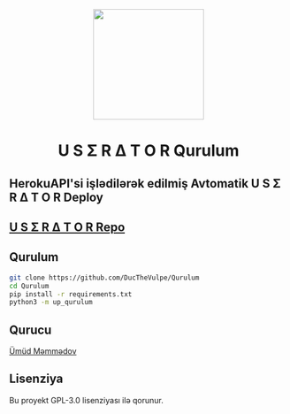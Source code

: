 <div align="center">
  <img src="https://telegra.ph/file/1bb657724f15165f795b3.jpg" width="200" height="200">
  <h1>U S Σ R Δ T O R Qurulum</h1>
</div>

## HerokuAPI'si işlədilərək edilmiş Avtomatik U S Σ R Δ T O R Deploy

## [U S Σ R Δ T O R Repo](https://github.com/DucTheVulpe/UseratorBot)

## Qurulum
```sh
git clone https://github.com/DucTheVulpe/Qurulum
cd Qurulum
pip install -r requirements.txt
python3 -m up_qurulum
```

## Qurucu

[Ümüd Məmmədov](https://t.me/umudmmmdov1)

## Lisenziya
Bu proyekt GPL-3.0 lisenziyası ilə qorunur.
